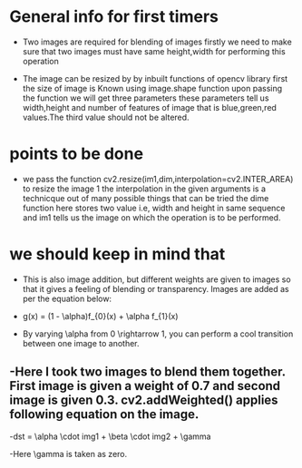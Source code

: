 # General info for first timers

- Two images are required for blending of images firstly we need to make sure that two images must have same height,width for performing this operation


- The image can be resized by by inbuilt functions of opencv library first the size of image is Known using image.shape function upon passing the function we will get three parameters 
these parameters tell us width,height and number of features of image that is blue,green,red values.The third value should not be altered.


# points to be done

- we pass the function cv2.resize(im1,dim,interpolation=cv2.INTER_AREA) to resize the image 1 the interpolation in the given arguments is a technicque out of many possible things that can be tried
the dime function here stores two value i.e, width and height in same sequence and im1 tells us the image on which the operation is to be performed.

# we should keep in mind that

- This is also image addition, but different weights are given to images so that it gives a feeling of blending or transparency. Images are added as per the equation below:

- g(x) = (1 - \alpha)f_{0}(x) + \alpha f_{1}(x)

- By varying \alpha from 0 \rightarrow 1, you can perform a cool transition between one image to another.

-Here I took two images to blend them together. First image is given a weight of 0.7 and second image is given 0.3. cv2.addWeighted() applies following equation on the image.
-
-dst = \alpha \cdot img1 + \beta \cdot img2 + \gamma

-Here \gamma is taken as zero.
